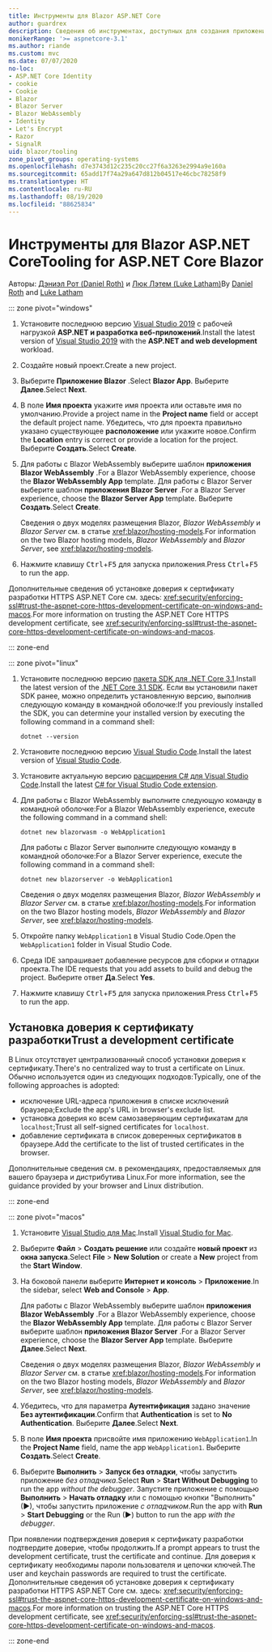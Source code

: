 ```yaml
---
title: Инструменты для Blazor ASP.NET Core
author: guardrex
description: Сведения об инструментах, доступных для создания приложений Blazor.
monikerRange: '>= aspnetcore-3.1'
ms.author: riande
ms.custom: mvc
ms.date: 07/07/2020
no-loc:
- ASP.NET Core Identity
- cookie
- Cookie
- Blazor
- Blazor Server
- Blazor WebAssembly
- Identity
- Let's Encrypt
- Razor
- SignalR
uid: blazor/tooling
zone_pivot_groups: operating-systems
ms.openlocfilehash: d7e3743d12c235c20cc27f6a3263e2994a9e160a
ms.sourcegitcommit: 65add17f74a29a647d812b04517e46cbc78258f9
ms.translationtype: HT
ms.contentlocale: ru-RU
ms.lasthandoff: 08/19/2020
ms.locfileid: "88625834"
---
```

# <a name="tooling-for-aspnet-core-no-locblazor"></a><span data-ttu-id="c5095-103">Инструменты для Blazor ASP.NET Core</span><span class="sxs-lookup"><span data-stu-id="c5095-103">Tooling for ASP.NET Core Blazor</span></span>

<span data-ttu-id="c5095-104">Авторы: [Дэниэл Рот (Daniel Roth)](https://github.com/danroth27) и [Люк Лэтем (Luke Latham)](https://github.com/guardrex)</span><span class="sxs-lookup"><span data-stu-id="c5095-104">By [Daniel Roth](https://github.com/danroth27) and [Luke Latham](https://github.com/guardrex)</span></span>

::: zone pivot="windows"

1. <span data-ttu-id="c5095-105">Установите последнюю версию [Visual Studio 2019](https://visualstudio.microsoft.com/downloads/) с рабочей нагрузкой **ASP.NET и разработка веб-приложений**.</span><span class="sxs-lookup"><span data-stu-id="c5095-105">Install the latest version of [Visual Studio 2019](https://visualstudio.microsoft.com/downloads/) with the **ASP.NET and web development** workload.</span></span>

1. <span data-ttu-id="c5095-106">Создайте новый проект.</span><span class="sxs-lookup"><span data-stu-id="c5095-106">Create a new project.</span></span>

1. <span data-ttu-id="c5095-107">Выберите **Приложение Blazor** .</span><span class="sxs-lookup"><span data-stu-id="c5095-107">Select **Blazor App**.</span></span> <span data-ttu-id="c5095-108">Выберите **Далее**.</span><span class="sxs-lookup"><span data-stu-id="c5095-108">Select **Next**.</span></span>

1. <span data-ttu-id="c5095-109">В поле **Имя проекта** укажите имя проекта или оставьте имя по умолчанию.</span><span class="sxs-lookup"><span data-stu-id="c5095-109">Provide a project name in the **Project name** field or accept the default project name.</span></span> <span data-ttu-id="c5095-110">Убедитесь, что для проекта правильно указано существующее **расположение** или укажите новое.</span><span class="sxs-lookup"><span data-stu-id="c5095-110">Confirm the **Location** entry is correct or provide a location for the project.</span></span> <span data-ttu-id="c5095-111">Выберите **Создать**.</span><span class="sxs-lookup"><span data-stu-id="c5095-111">Select **Create**.</span></span>

1. <span data-ttu-id="c5095-112">Для работы с Blazor WebAssembly выберите шаблон **приложения Blazor WebAssembly** .</span><span class="sxs-lookup"><span data-stu-id="c5095-112">For a Blazor WebAssembly experience, choose the **Blazor WebAssembly App** template.</span></span> <span data-ttu-id="c5095-113">Для работы с Blazor Server выберите шаблон **приложения Blazor Server** .</span><span class="sxs-lookup"><span data-stu-id="c5095-113">For a Blazor Server experience, choose the **Blazor Server App** template.</span></span> <span data-ttu-id="c5095-114">Выберите **Создать**.</span><span class="sxs-lookup"><span data-stu-id="c5095-114">Select **Create**.</span></span>

   <span data-ttu-id="c5095-115">Сведения о двух моделях размещения Blazor, *Blazor WebAssembly* и *Blazor Server* см. в статье <xref:blazor/hosting-models>.</span><span class="sxs-lookup"><span data-stu-id="c5095-115">For information on the two Blazor hosting models, *Blazor WebAssembly* and *Blazor Server*, see <xref:blazor/hosting-models>.</span></span>

1. <span data-ttu-id="c5095-116">Нажмите клавишу <kbd>Ctrl</kbd>+<kbd>F5</kbd> для запуска приложения.</span><span class="sxs-lookup"><span data-stu-id="c5095-116">Press <kbd>Ctrl</kbd>+<kbd>F5</kbd> to run the app.</span></span>

<span data-ttu-id="c5095-117">Дополнительные сведения об установке доверия к сертификату разработки HTTPS ASP.NET Core см. здесь: <xref:security/enforcing-ssl#trust-the-aspnet-core-https-development-certificate-on-windows-and-macos>.</span><span class="sxs-lookup"><span data-stu-id="c5095-117">For more information on trusting the ASP.NET Core HTTPS development certificate, see <xref:security/enforcing-ssl#trust-the-aspnet-core-https-development-certificate-on-windows-and-macos>.</span></span>

::: zone-end

::: zone pivot="linux"

1. <span data-ttu-id="c5095-118">Установите последнюю версию [пакета SDK для .NET Core 3.1](https://dotnet.microsoft.com/download/dotnet-core/3.1).</span><span class="sxs-lookup"><span data-stu-id="c5095-118">Install the latest version of the [.NET Core 3.1 SDK](https://dotnet.microsoft.com/download/dotnet-core/3.1).</span></span> <span data-ttu-id="c5095-119">Если вы установили пакет SDK ранее, можно определить установленную версию, выполнив следующую команду в командной оболочке:</span><span class="sxs-lookup"><span data-stu-id="c5095-119">If you previously installed the SDK, you can determine your installed version by executing the following command in a command shell:</span></span>

   ```dotnetcli
   dotnet --version
   ```

1. <span data-ttu-id="c5095-120">Установите последнюю версию [Visual Studio Code](https://code.visualstudio.com/).</span><span class="sxs-lookup"><span data-stu-id="c5095-120">Install the latest version of [Visual Studio Code](https://code.visualstudio.com/).</span></span>

1. <span data-ttu-id="c5095-121">Установите актуальную версию [расширения C# для Visual Studio Code](https://marketplace.visualstudio.com/items?itemName=ms-dotnettools.csharp).</span><span class="sxs-lookup"><span data-stu-id="c5095-121">Install the latest [C# for Visual Studio Code extension](https://marketplace.visualstudio.com/items?itemName=ms-dotnettools.csharp).</span></span>

1. <span data-ttu-id="c5095-122">Для работы с Blazor WebAssembly выполните следующую команду в командной оболочке:</span><span class="sxs-lookup"><span data-stu-id="c5095-122">For a Blazor WebAssembly experience, execute the following command in a command shell:</span></span>

   ```dotnetcli
   dotnet new blazorwasm -o WebApplication1
   ```

   <span data-ttu-id="c5095-123">Для работы с Blazor Server выполните следующую команду в командной оболочке:</span><span class="sxs-lookup"><span data-stu-id="c5095-123">For a Blazor Server experience, execute the following command in a command shell:</span></span>

   ```dotnetcli
   dotnet new blazorserver -o WebApplication1
   ```

   <span data-ttu-id="c5095-124">Сведения о двух моделях размещения Blazor, *Blazor WebAssembly* и *Blazor Server* см. в статье <xref:blazor/hosting-models>.</span><span class="sxs-lookup"><span data-stu-id="c5095-124">For information on the two Blazor hosting models, *Blazor WebAssembly* and *Blazor Server*, see <xref:blazor/hosting-models>.</span></span>

1. <span data-ttu-id="c5095-125">Откройте папку `WebApplication1` в Visual Studio Code.</span><span class="sxs-lookup"><span data-stu-id="c5095-125">Open the `WebApplication1` folder in Visual Studio Code.</span></span>

1. <span data-ttu-id="c5095-126">Среда IDE запрашивает добавление ресурсов для сборки и отладки проекта.</span><span class="sxs-lookup"><span data-stu-id="c5095-126">The IDE requests that you add assets to build and debug the project.</span></span> <span data-ttu-id="c5095-127">Выберите ответ **Да**.</span><span class="sxs-lookup"><span data-stu-id="c5095-127">Select **Yes**.</span></span>

1. <span data-ttu-id="c5095-128">Нажмите клавишу <kbd>Ctrl</kbd>+<kbd>F5</kbd> для запуска приложения.</span><span class="sxs-lookup"><span data-stu-id="c5095-128">Press <kbd>Ctrl</kbd>+<kbd>F5</kbd> to run the app.</span></span>

## <a name="trust-a-development-certificate"></a><span data-ttu-id="c5095-129">Установка доверия к сертификату разработки</span><span class="sxs-lookup"><span data-stu-id="c5095-129">Trust a development certificate</span></span>

<span data-ttu-id="c5095-130">В Linux отсутствует централизованный способ установки доверия к сертификату.</span><span class="sxs-lookup"><span data-stu-id="c5095-130">There's no centralized way to trust a certificate on Linux.</span></span> <span data-ttu-id="c5095-131">Обычно используется один из следующих подходов:</span><span class="sxs-lookup"><span data-stu-id="c5095-131">Typically, one of the following approaches is adopted:</span></span>

* <span data-ttu-id="c5095-132">исключение URL-адреса приложения в списке исключений браузера;</span><span class="sxs-lookup"><span data-stu-id="c5095-132">Exclude the app's URL in browser's exclude list.</span></span>
* <span data-ttu-id="c5095-133">установка доверия ко всем самозаверяющим сертификатам для `localhost`;</span><span class="sxs-lookup"><span data-stu-id="c5095-133">Trust all self-signed certificates for `localhost`.</span></span>
* <span data-ttu-id="c5095-134">добавление сертификата в список доверенных сертификатов в браузере.</span><span class="sxs-lookup"><span data-stu-id="c5095-134">Add the certificate to the list of trusted certificates in the browser.</span></span>

<span data-ttu-id="c5095-135">Дополнительные сведения см. в рекомендациях, предоставляемых для вашего браузера и дистрибутива Linux.</span><span class="sxs-lookup"><span data-stu-id="c5095-135">For more information, see the guidance provided by your browser and Linux distribution.</span></span>

::: zone-end

::: zone pivot="macos"

1. <span data-ttu-id="c5095-136">Установите [Visual Studio для Mac](https://visualstudio.microsoft.com/vs/mac/).</span><span class="sxs-lookup"><span data-stu-id="c5095-136">Install [Visual Studio for Mac](https://visualstudio.microsoft.com/vs/mac/).</span></span>

1. <span data-ttu-id="c5095-137">Выберите **Файл** > **Создать решение** или создайте **новый проект** из **окна запуска**.</span><span class="sxs-lookup"><span data-stu-id="c5095-137">Select **File** > **New Solution** or create a **New** project from the **Start Window**.</span></span>

1. <span data-ttu-id="c5095-138">На боковой панели выберите **Интернет и консоль** > **Приложение**.</span><span class="sxs-lookup"><span data-stu-id="c5095-138">In the sidebar, select **Web and Console** > **App**.</span></span>

   <span data-ttu-id="c5095-139">Для работы с Blazor WebAssembly выберите шаблон **приложения Blazor WebAssembly** .</span><span class="sxs-lookup"><span data-stu-id="c5095-139">For a Blazor WebAssembly experience, choose the **Blazor WebAssembly App** template.</span></span> <span data-ttu-id="c5095-140">Для работы с Blazor Server выберите шаблон **приложения Blazor Server** .</span><span class="sxs-lookup"><span data-stu-id="c5095-140">For a Blazor Server experience, choose the **Blazor Server App** template.</span></span> <span data-ttu-id="c5095-141">Выберите **Далее**.</span><span class="sxs-lookup"><span data-stu-id="c5095-141">Select **Next**.</span></span>

   <span data-ttu-id="c5095-142">Сведения о двух моделях размещения Blazor, *Blazor WebAssembly* и *Blazor Server* см. в статье <xref:blazor/hosting-models>.</span><span class="sxs-lookup"><span data-stu-id="c5095-142">For information on the two Blazor hosting models, *Blazor WebAssembly* and *Blazor Server*, see <xref:blazor/hosting-models>.</span></span>

1. <span data-ttu-id="c5095-143">Убедитесь, что для параметра **Аутентификация** задано значение **Без аутентификации**.</span><span class="sxs-lookup"><span data-stu-id="c5095-143">Confirm that **Authentication** is set to **No Authentication**.</span></span> <span data-ttu-id="c5095-144">Выберите **Далее**.</span><span class="sxs-lookup"><span data-stu-id="c5095-144">Select **Next**.</span></span>

1. <span data-ttu-id="c5095-145">В поле **Имя проекта** присвойте имя приложению `WebApplication1`.</span><span class="sxs-lookup"><span data-stu-id="c5095-145">In the **Project Name** field, name the app `WebApplication1`.</span></span> <span data-ttu-id="c5095-146">Выберите **Создать**.</span><span class="sxs-lookup"><span data-stu-id="c5095-146">Select **Create**.</span></span>

1. <span data-ttu-id="c5095-147">Выберите **Выполнить** > **Запуск без отладки**, чтобы запустить приложение *без отладчика*.</span><span class="sxs-lookup"><span data-stu-id="c5095-147">Select **Run** > **Start Without Debugging** to run the app *without the debugger*.</span></span> <span data-ttu-id="c5095-148">Запустите приложение с помощью **Выполнить** > **Начать отладку** или с помощью кнопки "Выполнить" (&#9654;), чтобы запустить приложение *с отладчиком*.</span><span class="sxs-lookup"><span data-stu-id="c5095-148">Run the app with **Run** > **Start Debugging** or the Run (&#9654;) button to run the app *with the debugger*.</span></span>

<span data-ttu-id="c5095-149">При появлении подтверждения доверия к сертификату разработки подтвердите доверие, чтобы продолжить.</span><span class="sxs-lookup"><span data-stu-id="c5095-149">If a prompt appears to trust the development certificate, trust the certificate and continue.</span></span> <span data-ttu-id="c5095-150">Для доверия к сертификату необходимы пароли пользователя и цепочки ключей.</span><span class="sxs-lookup"><span data-stu-id="c5095-150">The user and keychain passwords are required to trust the certificate.</span></span> <span data-ttu-id="c5095-151">Дополнительные сведения об установке доверия к сертификату разработки HTTPS ASP.NET Core см. здесь: <xref:security/enforcing-ssl#trust-the-aspnet-core-https-development-certificate-on-windows-and-macos>.</span><span class="sxs-lookup"><span data-stu-id="c5095-151">For more information on trusting the ASP.NET Core HTTPS development certificate, see <xref:security/enforcing-ssl#trust-the-aspnet-core-https-development-certificate-on-windows-and-macos>.</span></span>

::: zone-end
